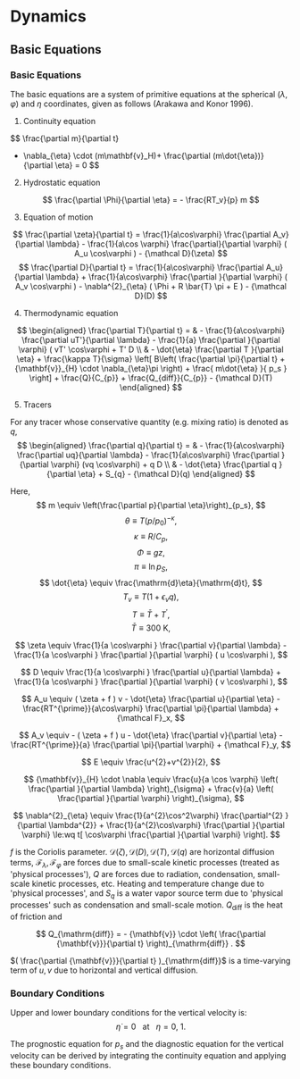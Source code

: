 # Dynamics

## Basic Equations

### Basic Equations

The basic equations are a system of primitive equations at the spherical
($\lambda,\varphi$) and $\eta$ coordinates, given as follows (Arakawa
and Konor 1996).

1. Continuity equation

$$
\frac{\partial m}{\partial t}
  + \nabla_{\eta} \cdot (m\mathbf{v}_H)+ \frac{\partial (m\dot{\eta})}{\partial \eta} = 0  $$

2. Hydrostatic equation

$$
\frac{\partial \Phi}{\partial \eta} = - \frac{RT_v}{p} m
$$

3. Equation of motion

$$
\frac{\partial \zeta}{\partial t}
    =   \frac{1}{a\cos\varphi}
            \frac{\partial A_v}{\partial \lambda}
          - \frac{1}{a\cos \varphi}
            \frac{\partial}{\partial \varphi} ( A_u \cos\varphi )
          - {\mathcal D}(\zeta)
$$
$$
  \frac{\partial D}{\partial t}
     =    \frac{1}{a\cos\varphi}
            \frac{\partial A_u}{\partial \lambda}
          + \frac{1}{a\cos\varphi}
            \frac{\partial }{\partial \varphi} ( A_v \cos\varphi )
          - \nabla^{2}_{\eta}
           ( \Phi + R \bar{T} \pi + E )
          - {\mathcal D}(D)   $$

4. Thermodynamic equation

$$
\begin{aligned}
    \frac{\partial T}{\partial t}
    = & - \frac{1}{a\cos\varphi}
      \frac{\partial uT'}{\partial \lambda}
      - \frac{1}{a}
      \frac{\partial }{\partial \varphi} ( vT' \cos\varphi + T' D \\
    & - \dot{\eta}
    \frac{\partial T }{\partial \eta}
    + \frac{\kappa T}{\sigma} \left[ B\left( \frac{\partial \pi}{\partial t}
    + {\mathbf{v}}_{H} \cdot \nabla_{\eta}\pi \right)
    + \frac{ m\dot{\eta} }{ p_s }
    \right]
    + \frac{Q}{C_{p}}
    + \frac{Q_{diff}}{C_{p}}
      - {\mathcal D}(T)
\end{aligned} $$

5. Tracers

For any tracer whose conservative quantity (e.g. mixing ratio) is
denoted as $q$,
$$
\begin{aligned}
  \frac{\partial q}{\partial t}
    = & - \frac{1}{a\cos\varphi}
  \frac{\partial uq}{\partial \lambda} - \frac{1}{a\cos\varphi} \frac{\partial }{\partial \varphi} (vq \cos\varphi) + q D \\
  & - \dot{\eta} \frac{\partial q }{\partial \eta}
    + S_{q}
    - {\mathcal D}(q)
\end{aligned} $$

Here,
$$
m \equiv  \left(\frac{\partial p}{\partial \eta}\right)_{p_s},
$$
$$
\theta  \equiv   T \left( p/p_{0} \right)^{-\kappa},
$$
$$
\kappa  \equiv   R/C_{p},
$$
$$
\Phi  \equiv   gz,
$$
$$
\pi  \equiv   \ln p_{S},
$$
$$
\dot{\eta}  \equiv    \frac{\mathrm{d}\eta}{\mathrm{d}t},
$$
$$
T_v  \equiv   T ( 1+\epsilon_v q ),
$$
$$
T  \equiv   \bar{T} + T^{\prime},
$$
$$
\bar{T} \equiv 300 \ \mathrm{K},
$$

$$
  \zeta  \equiv  \frac{1}{a \cos\varphi }
  \frac{\partial v}{\partial \lambda}
    -  \frac{1}{a \cos\varphi }
  \frac{\partial }{\partial \varphi}
  ( u \cos\varphi ),
$$

$$
  D  \equiv \frac{1}{a \cos\varphi }
  \frac{\partial u}{\partial \lambda}
      + \frac{1}{a \cos\varphi }
  \frac{\partial }{\partial \varphi}
    ( v \cos\varphi ),
$$

$$
  A_u  \equiv ( \zeta + f ) v
    - \dot{\eta} \frac{\partial u}{\partial \eta}
    - \frac{RT^{\prime}}{a\cos\varphi}
  \frac{\partial \pi}{\partial \lambda}
    + {\mathcal F}_x,
$$

$$
  A_v  \equiv - ( \zeta + f ) u
    - \dot{\eta} \frac{\partial v}{\partial \eta}
    - \frac{RT^{\prime}}{a}
  \frac{\partial \pi}{\partial \varphi}
    + {\mathcal F}_y,
$$

$$
E  \equiv \frac{u^{2}+v^{2}}{2},
$$

$$
  {\mathbf{v}}_{H} \cdot \nabla
  \equiv \frac{u}{a \cos \varphi}
  \left( \frac{\partial }{\partial \lambda} \right)_{\sigma}
    + \frac{v}{a}
  \left( \frac{\partial }{\partial \varphi} \right)_{\sigma},
$$

$$
  \nabla^{2}_{\eta}
  \equiv
  \frac{1}{a^{2}\cos^2\varphi}
  \frac{\partial^{2} }{\partial \lambda^{2}}
    + \frac{1}{a^{2}\cos\varphi}
  \frac{\partial }{\partial \varphi}
  \le:wq
  t[ \cos\varphi
  \frac{\partial }{\partial \varphi} \right].
$$

$f$ is the Coriolis parameter.
${\mathcal D}(\zeta), {\mathcal D}(D), {\mathcal D}(T), {\mathcal D}(q)$
are horizontal diffusion terms,
${\mathcal F}_\lambda, {\mathcal F}_\varphi$ are forces due to
small-scale kinetic processes (treated as 'physical processes'), $Q$ are
forces due to radiation, condensation, small-scale kinetic processes,
etc. Heating and temperature change due to 'physical processes', and
$S_q$ is a water vapor source term due to 'physical processes' such as
condensation and small-scale motion. $Q_{\mathrm{diff}}$ is the heat of
friction and

$$
Q_{\mathrm{diff}}
= - {\mathbf{v}} \cdot  \left( \frac{\partial {\mathbf{v}}}{\partial t} \right)_{\mathrm{diff}} .
$$

$( \frac{\partial {\mathbf{v}}}{\partial t} )_{\mathrm{diff}}$ is a
time-varying term of $u,v$ due to horizontal and vertical diffusion.

### Boundary Conditions

Upper and lower boundary conditions for the vertical velocity is:
$$
\dot{\eta} = 0  \ \ \ \text{at~} \ \ \eta = 0 , \ 1 .
$$

The prognostic equation for $p_s$ and the diagnostic equation for the
vertical velocity can be derived by integrating the continuity equation
and applying these boundary conditions.

